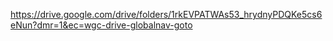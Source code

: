 https://drive.google.com/drive/folders/1rkEVPATWAs53_hrydnyPDQKe5cs6eNun?dmr=1&ec=wgc-drive-globalnav-goto
